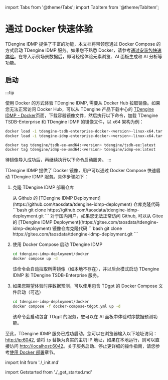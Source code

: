 import Tabs from '@theme/Tabs';
import TabItem from '@theme/TabItem';

# 通过 Docker 快速体验

TDengine IDMP 提供了丰富的功能，本文档将带领您通过 Docker Compose 的方式启动 TDengine IDMP 服务。如果您不熟悉 Docker，请参考[通过安装包快速体验](./get-started-installer)。在导入示例场景数据后，即可轻松体验元素浏览、AI 面板生成和 AI 分析等功能。

## 启动

:::tip

使用 Docker 的方式体验 TDengine IDMP, 需要从 Docker Hub 拉取镜像。如果您无法正常访问 Docker Hub，可以从 TDengine 产品下载中心的 [TDengine IDMP - Docker](https://www.taosdata.com/download-center?product=TDengine+IDMP-Enterprise&platform=Docker)页面，下载容器镜像文件，然后执行以下命令，加载 TDengine TSDB-Enterprise 和 TDengine IDMP 的镜像文件，以 x64 架构为例：

```bash
docker load -i tdengine-tsdb-enterprise-docker-<version>-linux-x64.tar.gz
docker load -i tdengine-idmp-enterprise-docker-<version>-linux-x64.tar.gz

docker tag tdengine/tsdb-ee-amd64:<version> tdengine/tsdb-ee:latest
docker tag tdengine/idmp-ee-amd64:<version> tdengine/idmp-ee:latest
```

待镜像导入成功后，再继续执行以下命令启动服务。
:::

TDengine IDMP 提供了 Docker 镜像，用户可以通过 Docker Compose 快速启动 TDengine IDMP 服务。具体步骤如下：

1. 克隆 TDengine IDMP 部署仓库

    <Tabs>
    <TabItem label="GitHub" value="github">
    从 Github 的 [TDengine IDMP Deployment](https://github.com/taosdata/tdengine-idmp-deployment) 仓库克隆代码
    ```bash
    git clone https://github.com/taosdata/tdengine-idmp-deployment.git
    ```
    </TabItem>
    <TabItem label="Gitee (国内镜像)" value="gitee">
    对于国内用户，如果您无法正常访问 Github, 可以从 Gitee 的 [TDengine IDMP Deployment](https://gitee.com/taosdata/tdengine-idmp-deployment) 镜像仓库克隆代码
    ```bash
    git clone https://gitee.com/taosdata/tdengine-idmp-deployment.git
    ```
    </TabItem>
    </Tabs>

2. 使用 Docker Compose 启动 TDengine IDMP

    ```bash
    cd tdengine-idmp-deployment/docker
    docker compose up -d
    ```

    该命令会自动拉取所需镜像（如本地不存在），并以后台模式启动 TDengine IDMP 和 TDengine TSDB-Enterprise 服务。

3. 如果您期望体验时序数据预测，可以使用包含 TDgpt 的 Docker Compose 文件启动（可选）

    ```bash
    cd tdengine-idmp-deployment/docker
    docker compose -f docker-compose-tdgpt.yml up -d
    ```

    该命令会启动包含 TDgpt 的服务，您可以在 AI 面板中体验时序数据预测功能。

至此，TDengine IDMP 服务已成功启动。您可以在浏览器输入以下地址访问：[http://ip:6042](http://ip:6042),
请将 `ip` 替换为真实的主机 IP 地址，如果在本地运行，则可以直接访问 [http://localhost:6042](http://localhost:6042)。关于服务启动、停止更详细的操作指南，请您参考[使用 Docker 部署](../operation/installation/docker-guide)章节。


import Init from './_init.md'

<Init />

import Getstarted from './_get_started.md'

<Getstarted />